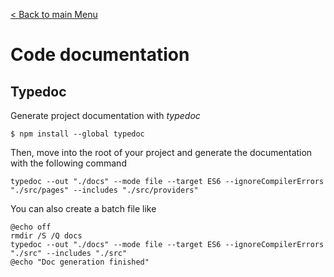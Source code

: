 [< Back to main Menu](https://github.com/gsoulie/Mobile-App-Development/blob/master/ionic2-test.md)    

# Code documentation

## Typedoc

Generate project documentation with *typedoc* 

```
$ npm install --global typedoc
```

Then, move into the root of your project and generate the documentation with the following command

```
typedoc --out "./docs" --mode file --target ES6 --ignoreCompilerErrors "./src/pages" --includes "./src/providers"
```

You can also create a batch file like 

```
@echo off
rmdir /S /Q docs
typedoc --out "./docs" --mode file --target ES6 --ignoreCompilerErrors "./src" --includes "./src"
@echo "Doc generation finished"
```
